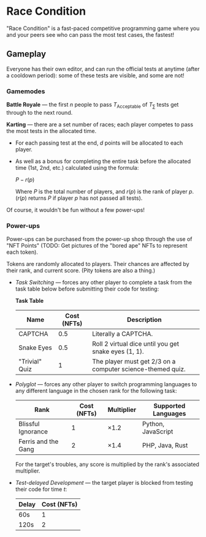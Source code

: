 # Race Condition
"Race Condition" is a fast-paced competitive programming game
where you and your peers see who can pass the most test cases, the fastest!

## Gameplay
Everyone has their own editor, and can run the official tests at anytime (after a cooldown period):
some of these tests are visible, and some are not!

### Gamemodes
**Battle Royale** &mdash; the first $n$ people to pass $T_{\text{Acceptable}}$ of $T_{\sum}$ tests get through to the next round.

**Karting** &mdash; there are a set number of races; each player competes to pass the most tests in the allocated time.

* For each passing test at the end, $d$ points will be allocated to each player.
* As well as a bonus for completing the entire task before the allocated time (1st, 2nd, etc.) calculated using the formula:

    $P - r(p)$

    Where $P$ is the total number of players, and $r(p)$ is the rank of player $p$. ($r(p)$ returns $P$ if player $p$ has not passed all tests).

Of course, it wouldn't be fun without a few power-ups!

### Power-ups
Power-ups can be purchased from the power-up shop through the use of "NFT Points" (TODO: Get pictures of the "bored ape" NFTs to represent each token).

Tokens are randomly allocated to players. Their chances are affected by their rank, and current score. (Pity tokens are also a thing.)

* *Task Switching* &mdash; forces any other player to complete a task from the task table below before submitting their code for testing:

    **Task Table**

    | Name                 | Cost (NFTs)  | Description          |
    |----------------------|--------------|----------------------|
    | CAPTCHA              | 0.5          | Literally a CAPTCHA. |            
    | Snake Eyes           | 0.5          | Roll 2 virtual dice until you get snake eyes (1, 1). |   
    | "Trivial" Quiz       | 1            | The player must get 2/3 on a computer science-themed quiz. |         

* *Polyglot* &mdash; forces any other player to switch programming languages to any different language in the chosen rank for the following task:

    | Rank                | Cost (NFTs) | Multiplier   | Supported Languages |
    |---------------------|-------------|--------------|---------------------|
    | Blissful Ignorance  | 1           | $\times 1.2$ | Python, JavaScript  |
    | Ferris and the Gang | 2           | $\times 1.4$ | PHP, Java, Rust     |

    For the target's troubles, any score is multiplied by the rank's associated multiplier.

* *Test-delayed Development* &mdash; the target player is blocked from testing their code for time $t$:

    | Delay | Cost (NFTs) |
    |-------|-------------|
    | 60s   | 1           |
    | 120s  | 2           |
